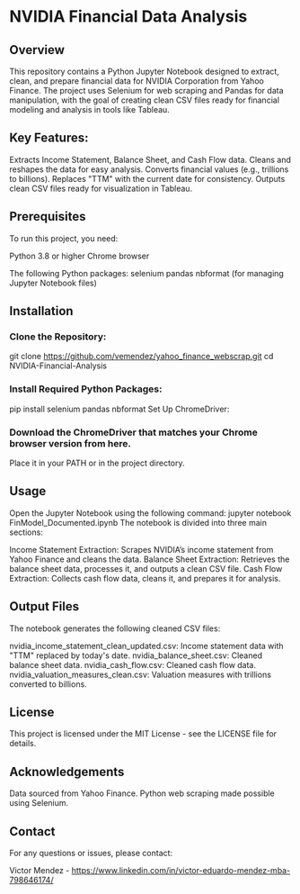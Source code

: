 # NVIDIA Financial Data Analysis

## Overview
This repository contains a Python Jupyter Notebook designed to extract, clean, and prepare financial data for NVIDIA Corporation from Yahoo Finance. The project uses Selenium for web scraping and Pandas for data manipulation, with the goal of creating clean CSV files ready for financial modeling and analysis in tools like Tableau.

## Key Features:
Extracts Income Statement, Balance Sheet, and Cash Flow data.
Cleans and reshapes the data for easy analysis.
Converts financial values (e.g., trillions to billions).
Replaces "TTM" with the current date for consistency.
Outputs clean CSV files ready for visualization in Tableau.

## Prerequisites
To run this project, you need:

Python 3.8 or higher
Chrome browser

The following Python packages:
selenium
pandas
nbformat (for managing Jupyter Notebook files)

## Installation

### Clone the Repository:
git clone https://github.com/vemendez/yahoo_finance_webscrap.git
cd NVIDIA-Financial-Analysis

### Install Required Python Packages:
pip install selenium pandas nbformat
Set Up ChromeDriver:

### Download the ChromeDriver that matches your Chrome browser version from here.
Place it in your PATH or in the project directory.

## Usage

Open the Jupyter Notebook using the following command:
jupyter notebook FinModel_Documented.ipynb
The notebook is divided into three main sections:

Income Statement Extraction: Scrapes NVIDIA’s income statement from Yahoo Finance and cleans the data.
Balance Sheet Extraction: Retrieves the balance sheet data, processes it, and outputs a clean CSV file.
Cash Flow Extraction: Collects cash flow data, cleans it, and prepares it for analysis.

## Output Files
The notebook generates the following cleaned CSV files:

nvidia_income_statement_clean_updated.csv: Income statement data with "TTM" replaced by today's date.
nvidia_balance_sheet.csv: Cleaned balance sheet data.
nvidia_cash_flow.csv: Cleaned cash flow data.
nvidia_valuation_measures_clean.csv: Valuation measures with trillions converted to billions.

## License
This project is licensed under the MIT License - see the LICENSE file for details.

## Acknowledgements
Data sourced from Yahoo Finance.
Python web scraping made possible using Selenium.

## Contact
For any questions or issues, please contact:

Victor Mendez - https://www.linkedin.com/in/victor-eduardo-mendez-mba-798646174/
